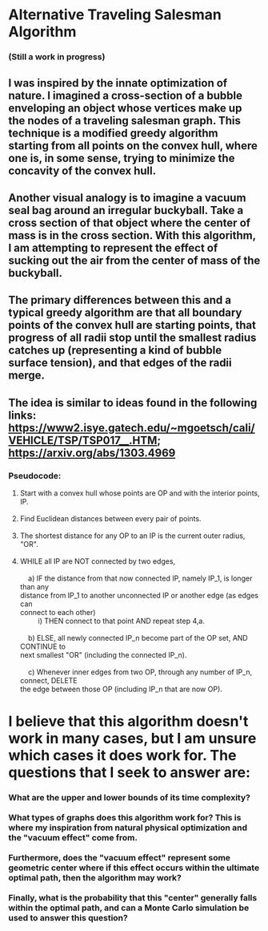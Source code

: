 # Alternative Traveling Salesman Algorithm
### (Still a work in progress)
  
## I was inspired by the innate optimization of nature. I imagined a cross-section of a bubble enveloping an object whose vertices make up the nodes of a traveling salesman graph. This technique is a modified greedy algorithm starting from all points on the convex hull, where one is, in some sense, trying to minimize the concavity of the convex hull.

## Another visual analogy is to imagine a vacuum seal bag around an irregular buckyball. Take a cross section of that object where the center of mass is in the cross section. With this algorithm, I am attempting to represent the effect of sucking out the air from the center of mass of the buckyball.
   
## The primary differences between this and a typical greedy algorithm are that all boundary points of the convex hull are starting points, that progress of all radii stop until the smallest radius catches up (representing a kind of bubble surface tension), and that edges of the radii merge.

## The idea is similar to ideas found in the following links: https://www2.isye.gatech.edu/~mgoetsch/cali/VEHICLE/TSP/TSP017__.HTM; https://arxiv.org/abs/1303.4969
 
 ### Pseudocode:

1. Start with a convex hull whose points are OP and with the interior points, IP.<br /><br />
2. Find Euclidean distances between every pair of points.<br /><br />
3. The shortest distance for any OP to an IP is the current outer radius, \"OR\".<br /><br />
4. WHILE all IP are NOT connected by two edges,<br /><br />
&nbsp;&nbsp;&nbsp;&nbsp;a) IF the distance from that now connected IP, namely IP_1, is longer than any <br />
distance from IP_1 to another unconnected IP or another edge (as edges can <br />
connect to each other)<br />
&nbsp;&nbsp;&nbsp;&nbsp;&nbsp;&nbsp;&nbsp;&nbsp; i) THEN connect to that point AND repeat step 4,a.<br /><br />
&nbsp;&nbsp;&nbsp;&nbsp;b) ELSE, all newly connected IP_n become part of the OP set, AND CONTINUE to<br />
next smallest \"OR\" (including the connected IP_n).<br /><br />
&nbsp;&nbsp;&nbsp;&nbsp;c) Whenever inner edges from two OP, through any number of IP_n, connect, DELETE <br />
the edge between those OP (including IP_n that are now OP).

# I believe that this algorithm doesn't work in many cases, but I am unsure which cases it does work for. The questions that I seek to answer are:
### What are the upper and lower bounds of its time complexity?<br /><br />What types of graphs does this algorithm work for? This is where my inspiration from natural physical optimization and the \"vacuum effect\" come from.<br /><br />Furthermore, does the \"vacuum effect\" represent some geometric center where if this effect occurs within the ultimate optimal path, then the algorithm may work?<br /><br />Finally, what is the probability that this \"center\" generally falls within the optimal path, and can a Monte Carlo simulation be used to answer this question?
